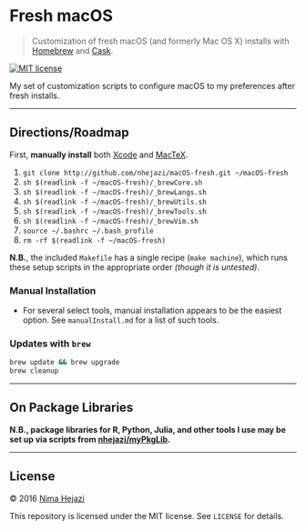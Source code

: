 # Fresh macOS
> Customization of fresh macOS (and formerly Mac OS X) installs with
> [Homebrew](http://brew.sh/) and [Cask](https://caskroom.github.io/).

[![MIT license](http://img.shields.io/badge/license-MIT-brightgreen.svg)](http://opensource.org/licenses/MIT)

My set of customization scripts to configure macOS to my preferences after fresh
installs.

---

## Directions/Roadmap

First, __manually install__ both
[Xcode](https://itunes.apple.com/us/app/xcode/id497799835?mt=12) and
[MacTeX](https://tug.org/mactex/downloading.html).

1. `git clone http://github.com/nhejazi/macOS-fresh.git ~/macOS-fresh`
2. `sh $(readlink -f ~/macOS-fresh)/_brewCore.sh`
3. `sh $(readlink -f ~/macOS-fresh)/_brewLangs.sh`
4. `sh $(readlink -f ~/macOS-fresh)/_brewUtils.sh`
5. `sh $(readlink -f ~/macOS-fresh)/_brewTools.sh`
6. `sh $(readlink -f ~/macOS-fresh)/_brewVim.sh`
7. `source ~/.bashrc ~/.bash_profile`
8. `rm -rf $(readlink -f ~/macOS-fresh)`

__N.B.__, the included `Makefile` has a single recipe (`make machine`), which
runs these setup scripts in the appropriate order _(though it is untested)_.


### Manual Installation

* For several select tools, manual installation appears to be the easiest
  option. See `manualInstall.md` for a list of such tools.


### Updates with `brew`
```bash
brew update && brew upgrade
brew cleanup
```


---

## On Package Libraries

__N.B., package libraries for R, Python, Julia, and other tools I use may be set
up via scripts from [nhejazi/myPkgLib](https://github.com/nhejazi/myPkgLib).__

---

## License

&copy; 2016 [Nima Hejazi](http://nimahejazi.org)

This repository is licensed under the MIT license. See `LICENSE` for details.
